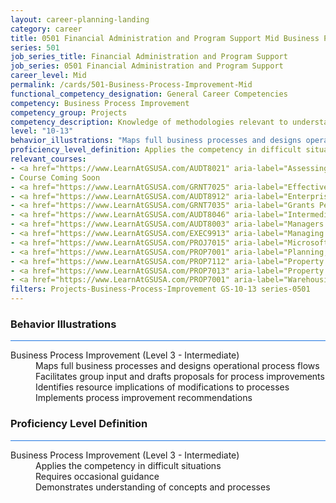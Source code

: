 ```yaml
---
layout: career-planning-landing
category: career
title: 0501 Financial Administration and Program Support Mid Business Process Improvement
series: 501
job_series_title: Financial Administration and Program Support
job_series: 0501 Financial Administration and Program Support
career_level: Mid
permalink: /cards/501-Business-Process-Improvement-Mid
functional_competency_designation: General Career Competencies
competency: Business Process Improvement
competency_group: Projects
competency_description: Knowledge of methodologies relevant to understanding, analyzing, and optimizing existing business processes; documents and understands current business processes, identifies issues, suggests process improvements, participates in implementing improvements, or monitors to ensure that improvements work as designed.
level: "10-13"
behavior_illustrations: "Maps full business processes and designs operational process flows ? Facilitates group input and drafts proposals for process improvements ? Identifies resource implications of modifications to processes ? Implements process improvement recommendations"
proficiency_level_definition: Applies the competency in difficult situations ? Requires occasional guidance ? Demonstrates understanding of concepts and processes
relevant_courses: 
- <a href="https://www.LearnAtGSUSA.com/AUDT8021" aria-label="Assessing Controls in Performance Audits (AUDT8021), GSU - https://www.LearnAtGSUSA.com/AUDT8021">Assessing Controls in Performance Audits (AUDT8021), GSU</a>
- Course Coming Soon
- <a href="https://www.LearnAtGSUSA.com/GRNT7025" aria-label="Effective Grants Manager (GRNT7025), GSU - https://www.LearnAtGSUSA.com/GRNT7025">Effective Grants Manager (GRNT7025), GSU</a>
- <a href="https://www.LearnAtGSUSA.com/AUDT8912" aria-label="Enterprise Risk Management&#58; Executive Seminar (AUDT8912), GSU - https://www.LearnAtGSUSA.com/AUDT8912">Enterprise Risk Management&#58; Executive Seminar (AUDT8912), GSU</a>
- <a href="https://www.LearnAtGSUSA.com/GRNT7035" aria-label="Grants Performance Management and Monitoring (GRNT7035), GSU - https://www.LearnAtGSUSA.com/GRNT7035">Grants Performance Management and Monitoring (GRNT7035), GSU</a>
- <a href="https://www.LearnAtGSUSA.com/AUDT8046" aria-label="Intermediate Performance Auditing (AUDT8046), GSU - https://www.LearnAtGSUSA.com/AUDT8046">Intermediate Performance Auditing (AUDT8046), GSU</a>
- <a href="https://www.LearnAtGSUSA.com/AUDT8003" aria-label="Managers and Auditors Roles in Assessing Internal Controls (AUDT8003), GSU - https://www.LearnAtGSUSA.com/AUDT8003">Managers and Auditors Roles in Assessing Internal Controls (AUDT8003), GSU</a>
- <a href="https://www.LearnAtGSUSA.com/EXEC9913" aria-label="Managing for Results (EXEC9913), GSU - https://www.LearnAtGSUSA.com/EXEC9913">Managing for Results (EXEC9913), GSU</a>
- <a href="https://www.LearnAtGSUSA.com/PROJ7015" aria-label="Microsoft Project&#58; Introduction (PROJ7015), GSU - https://www.LearnAtGSUSA.com/PROJ7015">Microsoft Project&#58; Introduction (PROJ7015), GSU</a>
- <a href="https://www.LearnAtGSUSA.com/PROP7001" aria-label="Planning, Managing and Controlling a Personal Property Inventory (PROP7013), GSU - https://www.LearnAtGSUSA.com/PROP7001">Planning, Managing and Controlling a Personal Property Inventory (PROP7013), GSU</a>
- <a href="https://www.LearnAtGSUSA.com/PROP7112" aria-label="Property Accountability&#58; The Life Cycle (PROP7112), GSU - https://www.LearnAtGSUSA.com/PROP7112">Property Accountability&#58; The Life Cycle (PROP7112), GSU</a>
- <a href="https://www.LearnAtGSUSA.com/PROP7013" aria-label="Property Management for Custodial Officers (PROP7103), GSU - https://www.LearnAtGSUSA.com/PROP7013">Property Management for Custodial Officers (PROP7103), GSU</a>
- <a href="https://www.LearnAtGSUSA.com/PROP7001" aria-label="Warehousing, Operations and Disposal (PROP7001), GSU - https://www.LearnAtGSUSA.com/PROP7001">Warehousing, Operations and Disposal (PROP7001), GSU</a>
filters: Projects-Business-Process-Improvement GS-10-13 series-0501
---
```


<div class="desktop:grid-col-6 margin-y-3">
  <div class="border-top-2 bg-white padding-3 shadow-5 height-full members-hover border-1px button-border border-top-blue radius-lg card-text-color">
    <h3>Behavior Illustrations</h3>
    <hr style="background-color: #1b74e0 !important;"/>
    <dl class="text-base card-content-color"><dt>Business Process Improvement (Level 3 - Intermediate)</dt><dd>Maps full business processes and designs operational process flows </dd><dd> Facilitates group input and drafts proposals for process improvements </dd><dd> Identifies resource implications of modifications to processes </dd><dd> Implements process improvement recommendations</dd></dl>
  </div>
</div>
<div class="desktop:grid-col-6 margin-y-3">
  <div class="border-top-2 bg-white padding-3 shadow-5 height-full members-hover border-1px button-border border-top-blue radius-lg card-text-color">
    <h3>Proficiency Level Definition</h3>
     <hr style="background-color: #1b74e0 !important;"/>
    <dl class="text-base card-content-color"><dt>Business Process Improvement (Level 3 - Intermediate)</dt><dd>Applies the competency in difficult situations </dd><dd> Requires occasional guidance </dd><dd> Demonstrates understanding of concepts and processes</dd></dl>
  </div>
</div>